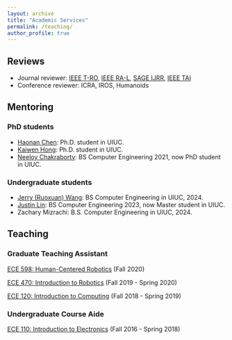 ```yaml
---
layout: archive
title: "Academic Services"
permalink: /teaching/
author_profile: true
---
```

## Reviews
- Journal reviewer: [IEEE T-RO](https://www.ieee-ras.org/publications/t-ro), [IEEE RA-L](https://www.ieee-ras.org/publications/ra-l), [SAGE IJRR](https://journals.sagepub.com/home/ijr), [IEEE TAI](https://cis.ieee.org/publications/ieee-transactions-on-artificial-intelligence)
- Conference reviewer: ICRA, IROS, Humanoids  

## Mentoring

### PhD students
- [Haonan Chen](https://scholar.google.com/citations?user=SomOgNIAAAAJ&hl=en): Ph.D. student in UIUC.
- [Kaiwen Hong](https://scholar.google.com/citations?user=pwvOhvUAAAAJ&hl=en): Ph.D. student in UIUC.
- [Neeloy Chakraborty](https://theneeloy.github.io/): BS Computer Engineering 2021, now PhD student in UIUC.   

### Undergraduate students
- [Jerry (Ruoxuan) Wang](https://www.linkedin.com/in/runxuan-wang/): BS Computer Engineering in UIUC, 2024.         
- [Justin Lin](https://www.linkedin.com/in/justin-lin-3748631b6/): BS Computer Engineering 2023, now Master student in UIUC.
- Zachary Mizrachi: B.S. Computer Engineering in UIUC, 2024.

## Teaching
### Graduate Teaching Assistant
[ECE 598: Human-Centered Robotics](https://publish.illinois.edu/ece598-hcr/) (Fall 2020)

[ECE 470: Introduction to Robotics](https://publish.illinois.edu/ece470-intro-robotics/) (Fall 2019 - Spring 2020)

[ECE 120: Introduction to Computing](https://wiki.illinois.edu//wiki/display/ece120/Home) (Fall 2018 - Spring 2019)

### Undergraduate Course Aide
[ECE 110: Introduction to Electronics](https://courses.engr.illinois.edu/ece110/) (Fall 2016 - Spring 2018)

